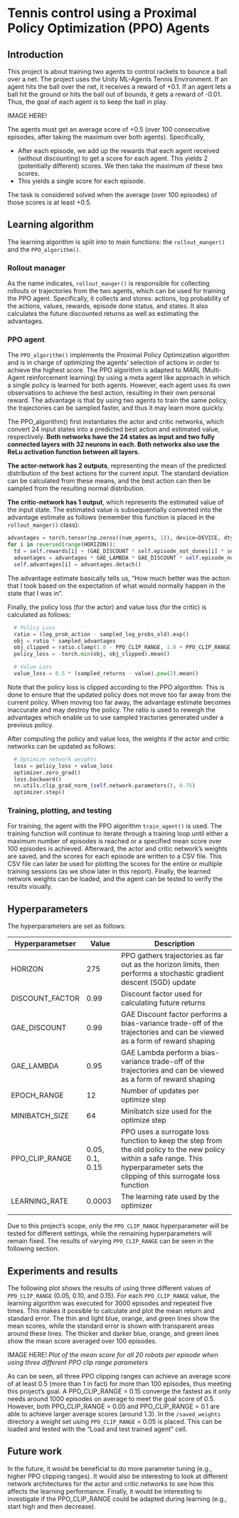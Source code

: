 # Tennis control using a Proximal Policy Optimization (PPO) Agents

## Introduction
This project is about training two agents to control rackets to bounce a ball over a net. The project uses the Unity ML-Agents Tennis Environment. If an agent hits the ball over the net, it receives a reward of +0.1. If an agent lets a ball hit the ground or hits the ball out of bounds, it gets a reward of -0.01. Thus, the goal of each agent is to keep the ball in play.

IMAGE HERE!

The agents must get an average score of +0.5 (over 100 consecutive episodes, after taking the maximum over both agents). Specifically,
- After each episode, we add up the rewards that each agent received (without discounting) to get a score for each agent. This yields 2 (potentially different) scores. We then take the maximum of these two scores.
- This yields a single score for each episode.

The task is considered solved when the average (over 100 episodes) of those scores is at least +0.5.

## Learning algorithm
The learning algorithm is split into to main functions: the `rollout_manger()` and the `PPO_algorithm()`. 

### Rollout manager
As the name indicates, `rollout_manger()` is responsible for collecting rollouts or trajectories from the two agents, which can be used for training the PPO agent. Specifically, it collects and stores: actions, log probability of the actions, values, rewards, episode done status, and states. It also calculates the future discounted returns as well as estimating the advantages.

### PPO agent
The `PPO_algorithm()` implements the Proximal Policy Optimization algorithm and is in charge of optimizing the agents’ selection of actions in order to achieve the highest score. The PPO algorithm is adapted to MARL (Multi-Agent reinforcement learning) by using a meta agent like approach in which a single policy is learned for both agents. However, each agent uses its own observations to achieve the best action, resulting in their own personal reward. The advantage is that by using two agents to train the same policy, the trajectories can be sampled faster, and thus it may learn more quickly.

The PPO_algorithm() first instantiates the actor and critic networks, which convert 24 input states into a predicted best action and estimated value, respectively. **Both networks have the 24 states as input and two fully connected layers with 32 neurons in each. Both networks also use the ReLu activation function between all layers.**

**The actor-network has 2 outputs**, representing the mean of the predicted distribution of the best actions for the current input. The standard deviation can be calculated from these means, and the best action can then be sampled from the resulting normal distribution.

**The critic-network has 1 output**, which represents the estimated value of the input state. The estimated value is subsequentially converted into the advantage estimate as follows (remember this function is placed in the `rollout_manger()` class):
```python
advantages = torch.tensor(np.zeros((num_agents, 1)), device=DEVICE, dtype=torch.float32)
for i in reversed(range(HORIZON)):
  td = self.rewards[i] + (GAE_DISCOUNT * self.episode_not_dones[i] * self.values[i + 1]) - self.values[i]
  advantages = advantages * GAE_LAMBDA * GAE_DISCOUNT * self.episode_not_dones[i] + td
  self.advantages[i] = advantages.detach() 
```
The advantage estimate basically tells us, “How much better was the action that I took based on the expectation of what would normally happen in the state that I was in”.

Finally, the policy loss (for the actor) and value loss (for the critic) is calculated as follows:
```python
  # Policy Loss
  ratio = (log_prob_action - sampled_log_probs_old).exp() 
  obj = ratio * sampled_advantages
  obj_clipped = ratio.clamp(1.0 - PPO_CLIP_RANGE, 1.0 + PPO_CLIP_RANGE) * sampled_advantages
  policy_loss = -torch.min(obj, obj_clipped).mean() 

  # Value Loss
  value_loss = 0.5 * (sampled_returns - value).pow(2).mean()
```
Note that the policy loss is clipped according to the PPO algorithm. This is done to ensure that the updated policy does not move too far away from the current policy. When moving too far away, the advantage estimate becomes inaccurate and may destroy the policy. The ratio is used to reweigh the advantages which enable us to use sampled tractories generated under a previous policy.

After computing the policy and value loss, the weights if the actor and critic networks can be updated as follows:
```python
  # Optimize network weights
  loss = policy_loss + value_loss
  optimizer.zero_grad()
  loss.backward()
  nn.utils.clip_grad_norm_(self.network.parameters(), 0.75) 
  optimizer.step()
```

### Training, plotting, and testing
For training, the agent with the PPO algorithm `train_agent()` is used. The training function will continue to iterate through a training loop until either a maximum number of episodes is reached or a specified mean score over 100 episodes is achieved. Afterward, the actor and critic network’s weights are saved, and the scores for each episode are written to a CSV file. This CSV file can later be used for plotting the scores for the entire or multiple training sessions (as we show later in this report). Finally, the learned network weights can be loaded, and the agent can be tested to verify the results visually. 

## Hyperparameters
The hyperparameters are set as follows:

| Hyperparametser | Value | Description |
|--|--|--|
| HORIZON | 275 | PPO gathers trajectories as far out as the horizon limits, then performs a stochastic gradient descent (SGD) update |
| DISCOUNT_FACTOR | 0.99 | Discount factor used for calculating future returns |
| GAE_DISCOUNT | 0.99 | GAE Discount factor performs a bias-variance trade-off of the trajectories and can be viewed as a form of reward shaping |
| GAE_LAMBDA | 0.95 | GAE Lambda perform a bias-variance trade-off of the trajectories and can be viewed as a form of reward shaping  |
| EPOCH_RANGE | 12 | Number of updates per optimize step |
| MINIBATCH_SIZE | 64 | Minibatch size used for the optimize step |
| PPO_CLIP_RANGE | 0.05, 0.1, 0.15 | PPO uses a surrogate loss function to keep the step from the old policy to the new policy within a safe range. This hyperparameter sets the clipping of this surrogate loss function |
| LEARNING_RATE | 0.0003 | The learning rate used by the optimizer |
| | | |

Due to this project’s scope, only the `PPO_CLIP_RANGE` hyperparameter will be tested for different settings, while the remaining hyperparameters will remain fixed. The results of varying `PPO_CLIP_RANGE` can be seen in the following section.

## Experiments and results
The following plot shows the results of using three different values of `PPO_CLIP_RANGE` (0.05, 0.10, and 0.15). For each `PPO_CLIP_RANGE` value, the learning algorithm was executed for 3000 episodes and repeated five times. This makes it possible to calculate and plot the mean return and standard error. The thin and light blue, orange, and green lines show the mean scores, while the standard error is shown with transparent areas around these lines. The thicker and darker blue, orange, and green lines show the mean score averaged over 100 episodes.

IMAGE HERE!
*Plot of the mean score for all 20 robots per episode when using three different PPO clip range parameters*

As can be seen, all three PPO clipping ranges can achieve an average score of at least 0.5 (more than 1 in fact) for more than 100 episodes, thus meeting this project’s goal. A PPO_CLIP_RANGE = 0.15 converge the fastest as it only needs around 1000 episodes on average to meet the goal score of 0.5. However, both PPO_CLIP_RANGE = 0.05 and PPO_CLIP_RANGE = 0.1 are able to achieve larger average scores (around 1.3). In the `/saved_weights` directory a weight set using `PPO_CLIP_RANGE` = 0.05 is placed. This can be loaded and tested with the “Load and test trained agent” cell. 

## Future work
In the future, it would be beneficial to do more parameter tuning (e.g., higher PPO clipping ranges). It would also be interesting to look at different network architectures for the actor and critic networks to see how this affects the learning performance. Finally, it would be interesting to investigate if the PPO_CLIP_RANGE could be adapted during learning (e.g., start high and then decrease).

